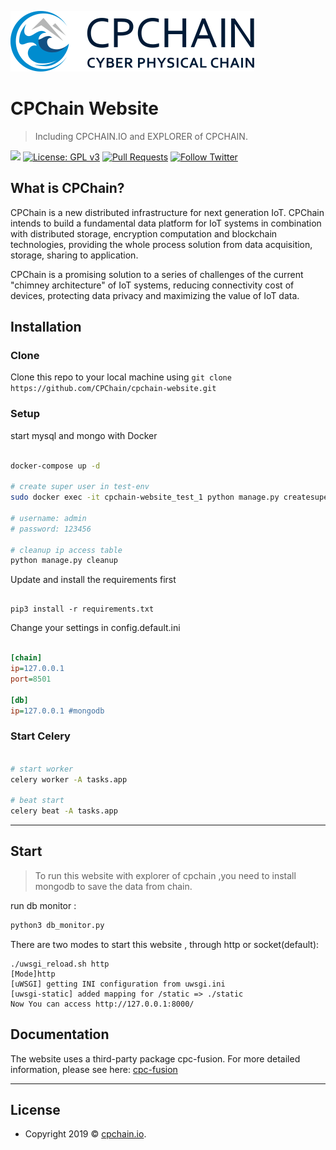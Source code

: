 ![](https://github.com/CPChain/cpchain-website/blob/master/static/img/logo_new.svg)

# CPChain Website

> Including CPCHAIN.IO and EXPLORER of CPCHAIN.

![](https://img.shields.io/badge/language-python3-orange.svg)
[![License: GPL v3](https://img.shields.io/badge/License-GPLv3-blue.svg)](https://www.gnu.org/licenses/gpl-3.0)
[![Pull Requests](https://img.shields.io/bitbucket/pr-raw/cpchain/chain.svg)](https://github.com/CPChain/cpchain-website/pulls)
[![Follow Twitter](https://img.shields.io/twitter/follow/cpchain_io.svg?label=Follow&style=social)](https://twitter.com/intent/follow?screen_name=cpchain_io)


## What is CPChain?

CPChain is a new distributed infrastructure for next generation IoT. CPChain intends to build a fundamental data platform for IoT systems in combination with distributed storage, encryption computation and blockchain technologies, providing the whole process solution from data acquisition, storage, sharing to application.

CPChain is a promising solution to a series of challenges of the current "chimney architecture" of IoT systems, reducing connectivity cost of devices, protecting data privacy and maximizing the value of IoT data.


## Installation

### Clone

Clone this repo to your local machine using `git clone https://github.com/CPChain/cpchain-website.git`

### Setup

start mysql and mongo with Docker

```bash

docker-compose up -d

# create super user in test-env
sudo docker exec -it cpchain-website_test_1 python manage.py createsuperuser

# username: admin
# password: 123456

# cleanup ip access table
python manage.py cleanup

```

Update and install the requirements first

```python3

pip3 install -r requirements.txt

```

Change your settings in config.default.ini

```ini

[chain]
ip=127.0.0.1
port=8501

[db]
ip=127.0.0.1 #mongodb

```

### Start Celery

```bash

# start worker
celery worker -A tasks.app

# beat start
celery beat -A tasks.app

```

---
## Start
> To run this website with explorer of cpchain ,you need to install mongodb to save the data from chain.

run db monitor :
```python
python3 db_monitor.py
```
There are two modes to start this website , through http or socket(default):
```shell
./uwsgi_reload.sh http                                                  
[Mode]http
[uWSGI] getting INI configuration from uwsgi.ini
[uwsgi-static] added mapping for /static => ./static
Now You can access http://127.0.0.1:8000/
```

## Documentation 

The website uses a third-party package cpc-fusion. For more detailed information, please see here:
[cpc-fusion](https://docs.cpchain.io/api/cpc_fusion.html)

---

## License

- Copyright 2019 © [cpchain.io](https://cpchain.io).
